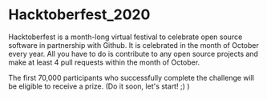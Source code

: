 # Hacktoberfest_2020

Hacktoberfest is a month-long virtual festival to celebrate open source software in partnership with Github. It is celebrated in the month of October every year. All you have to do is contribute to any open source projects and make at least 4 pull requests within the month of October.



The first 70,000 participants who successfully complete the challenge will be eligible to receive a prize. (Do it soon, let's start! ;) )

